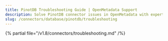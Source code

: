 ```yaml
---
title: PinotDB Troubleshooting Guide | OpenMetadata Support
description: Solve PinotDB connector issues in OpenMetadata with expert troubleshooting guides. Fix common connection problems, configuration errors, and data ingest...
slug: /connectors/database/pinotdb/troubleshooting
---
```


{% partial file="/v1.8/connectors/troubleshooting.md" /%}

